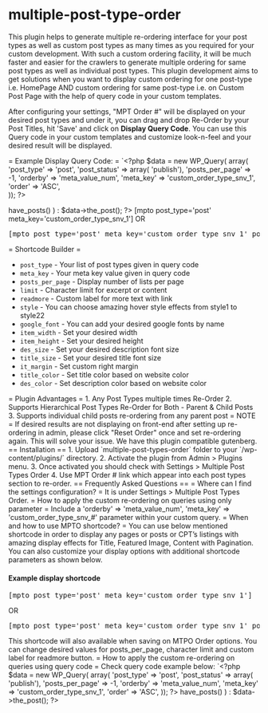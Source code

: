 # multiple-post-type-order
This plugin helps to generate multiple re-ordering interface for your post types as well as custom post types as many times as you required for your custom development. With such a custom ordering facility, it will be much faster and easier for the crawlers to generate multiple ordering for same post types as well as individual post types.  This plugin development aims to get solutions when you want to display custom ordering for one post-type i.e. HomePage AND custom ordering for same post-type i.e. on Custom Post Page with the help of query code in your custom templates.

After configuring your settings, "MPT Order #" will be displayed on your desired post types and under it, you can drag and drop Re-Order by your Post Titles, hit 'Save' and click on **Display Query Code**. You can use this Query code in your custom templates and customize look-n-feel and your desired result will be displayed.

= Example Display Query Code: =
`&lt;?php $data = new WP_Query( 
                    array(  'post_type' => 'post', 
                            'post_status' => array( 'publish'),
                            'posts_per_page' => -1, 
                            'orderby' => 'meta_value_num', 
                            'meta_key' => 'custom_order_type_snv_1', 
                            'order' => 'ASC',   
					)); ?>
<?php while ( $data->have_posts() ) : $data->the_post(); ?>
<?php the_title(); ?>
<?php endwhile;?>
<?php wp_reset_query(); ?&gt;`

= Example Display shortcode: =

<pre>[mpto post_type='post' meta_key='custom_order_type_snv_1']</pre>
OR
<pre>[mpto post_type='post' meta_key='custom_order_type_snv_1' posts_per_page='10' limit='250' readmore='Readmore' style='style11' google_font='Roboto' item_width='300' item_height='300' des_size='10' title_size='18' it_margin='2' title_color='#ffffff' des_color='#ffffff']</pre>

= Shortcode Builder =

<ul>
<li><code>post_type</code> - Your list of post types given in query code</li>
<li><code>meta_key</code> - Your meta key value given in query code</li>
<li><code>posts_per_page</code> - Display number of lists per page</li>
<li><code>limit</code> - Character limit for excerpt or content</li>
<li><code>readmore</code> - Custom label for more text with link</li>
<li><code>style</code> - You can choose amazing hover style effects from style1 to style22 </li>
<li><code>google_font</code> - You can add your desired google fonts by name</li>
<li><code>item_width</code> - Set your desired width</li>
<li><code>item_height</code> - Set your desired height</li>
<li><code>des_size</code> - Set your desired description font size</li>
<li><code>title_size</code> - Set your desired title font size</li>
<li><code>it_margin</code> - Set custom right margin </li>
<li><code>title_color</code> - Set title color based on website color</li>
<li><code>des_color</code> - Set description color based on website color</li>
</ul>

= Plugin Advantages =

1. Any Post Types multiple times Re-Order
2. Supports Hierarchical Post Types Re-Order for Both - Parent & Child Posts
3. Supports individual child posts re-ordering from any parent post

= NOTE =

If desired results are not displaying on front-end after setting up re-ordering in admin, please click "Reset Order" once and set re-ordering again. This will solve your issue.

We have this plugin compatible gutenberg.

== Installation ==

1. Upload `multiple-post-types-order` folder to your `/wp-content/plugins/` directory.
2. Activate the plugin from Admin > Plugins menu.
3. Once activated you should check with Settings > Multiple Post Types Order
4. Use MPT Order # link which appear into each post types section to re-order.

== Frequently Asked Questions ==

= Where can I find the settings configuration? =

It is under Settings > Multiple Post Types Order.

= How to apply the custom re-ordering on queries using only parameter =

Include a 'orderby' => 'meta_value_num', 'meta_key' => 'custom_order_type_snv_#' parameter within your custom query.

= When and how to use MPTO shortcode? =

You can use below mentioned shortcode in order to display any pages or posts or CPT’s listings with amazing display effects for Title, Featured Image, Content with Pagination.

You can also customize your display options with additional shortcode parameters as shown below.

<h4>Example display shortcode </h4>

<pre>[mpto post_type='post' meta_key='custom_order_type_snv_1']</pre>
OR
<pre>[mpto post_type='post' meta_key='custom_order_type_snv_1' posts_per_page='10' limit='250' readmore='Readmore' style='style11' google_font='Roboto' item_width='300' item_height='300' des_size='10' title_size='18' it_margin='2' title_color='#ffffff' des_color='#ffffff']</pre>

This shortcode will also available when saving on MTPO Order options.

You can change desired values for posts_per_page, character limit and custom label for readmore button.

= How to apply the custom re-ordering on queries using query code =

Check query code example below:
`&lt;?php $data = new WP_Query( 
                    array(  'post_type' => 'post', 
                            'post_status' => array( 'publish'),
                            'posts_per_page' => -1, 
                            'orderby' => 'meta_value_num', 
                            'meta_key' => 'custom_order_type_snv_1', 
                            'order' => 'ASC',   
					)); ?>
<?php while ( $data->have_posts() ) : $data->the_post(); ?>
<?php the_title(); ?>
<?php endwhile;?>
<?php wp_reset_query(); ?&gt;`

= Can I also re-order multiple child posts from within the parent post? =

Yes. When re-ordering any parent post will automatically re-orders its child posts with them after clicking "Save Order" button. Apart from this, you can also re-order child posts within in the same parent post.

= My desired result is not displaying after re-ordering in Admin. =

If desired results are not displaying on front-end after setting up re-ordering in admin, please click "Reset Order" once and set re-ordering again. This will solve your issue.

= What if some of my old posts/pages/CPT's are not displaying in MPTO Order options? =

If previously or older posts/pages/cpts are not displaying then simply save/update it again.


== Changelog ==
 = 1.7 =
	- We have changes for  security hook.
== Upgrade Notice ==

Make sure you get the latest version.

== Screenshots ==

1. Multiple Post Type Order General Settings
2. Drag and Drop Re-Ordering interface
3. Re-Ordering interface with Display Query Code
4. Listing display with hover effects
